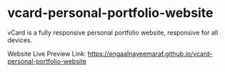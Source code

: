 # vcard-personal-portfolio-website
vCard is a fully responsive personal portfolio website, responsive for all devices.

Website Live Preview Link:
https://engaalnayeemaraf.github.io/vcard-personal-portfolio-website
